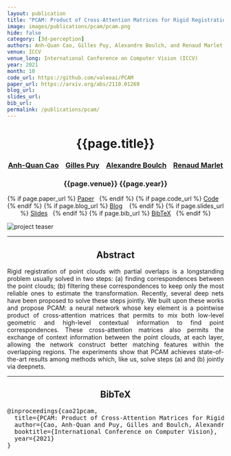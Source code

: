 ```yaml
---
layout: publication
title: "PCAM: Product of Cross-Attention Matrices for Rigid Registration of Point Clouds"
image: images/publications/pcam/pcam.png
hide: false
category: [3d-perception]
authors: Anh-Quan Cao, Gilles Puy, Alexandre Boulch, and Renaud Marlet
venue: ICCV
venue_long: International Conference on Computer Vision (ICCV)
year: 2021
month: 10
code_url: https://github.com/valeoai/PCAM
paper_url: https://arxiv.org/abs/2110.01269
blog_url:
slides_url:
bib_url:
permalink: /publications/pcam/
---
```


<h1 align="center"> {{page.title}} </h1>
<!-- Simple call of authors -->
<!-- <h3 align="center"> {{page.authors}} </h3> -->
<!-- Alternatively you can add links to author pages -->
<h3 align="center"> <a href="https://anhquancao.github.io">Anh-Quan Cao</a> &nbsp;&nbsp; <a href="https://sites.google.com/site/puygilles/home">Gilles Puy</a> &nbsp;&nbsp; <a href="https://www.boulch.eu/">Alexandre Boulch</a> &nbsp;&nbsp; <a href="http://imagine.enpc.fr/~marletr/">Renaud Marlet</a></h3>


<h3 align="center"> {{page.venue}} {{page.year}} </h3>

<div align="center">
  <p>
    {% if page.paper_url %}
    <a href="{{ page.paper_url }}"><i class="far fa-file-pdf"></i> Paper</a>&nbsp;&nbsp;
    {% endif %}
    {% if page.code_url %}
    <a href="{{ page.code_url }}"><i class="fab fa-github"></i> Code</a> &nbsp;&nbsp;
    {% endif %}
    {% if page.blog_url %}
    <a href="{{ page.blog_url }}"><i class="fab fa-blogger"></i> Blog</a> &nbsp;&nbsp;
    {% endif %}
    {% if page.slides_url %}
    <a href="{{ page.slides_url }}"><i class="far fa-file-pdf"></i> Slides</a>&nbsp;&nbsp;
    {% endif %}
    {% if page.bib_url %}
    <a href="{{ page.bib_url}}"><i class="far fa-file-alt"></i> BibTeX</a>&nbsp;&nbsp;
    {% endif %}
  </p>
</div>

<div class="publication-teaser">
    <img src="../../{{ page.image }}" alt="project teaser"/>
</div>


<hr>

<h2  align="center"> Abstract</h2>

<p align="justify">Rigid registration of point clouds with partial overlaps is a longstanding problem usually solved in two steps: (a) finding correspondences between the point clouds; (b) filtering these correspondences to keep only the most reliable ones to estimate the transformation. Recently, several deep nets have been proposed to solve these steps jointly. We built upon these works and propose PCAM: a neural network whose key element is a pointwise product of cross-attention matrices that permits to mix both low-level geometric and high-level contextual information to find point correspondences. These cross-attention matrices also permits the exchange of context information between the point clouds, at each layer, allowing the network construct better matching features within the overlapping regions. The experiments show that PCAM achieves state-of-the-art results among methods which, like us, solve steps (a) and (b) jointly via deepnets.</p>


<hr>


<h2  align="center">BibTeX</h2>
<left>
  <pre class="bibtex-box">
@inproceedings{cao21pcam,
  title={PCAM: Product of Cross-Attention Matrices for Rigid Registration of Point Clouds},
  author={Cao, Anh-Quan and Puy, Gilles and Boulch, Alexandre and Marlet, Renaud},
  booktitle={International Conference on Computer Vision},
  year={2021}
}</pre>
</left>

<br>
